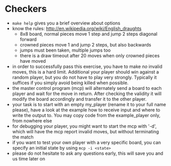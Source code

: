 # Checkers

 - `make help` gives you a brief overview about options
 - know the rules: http://en.wikipedia.org/wiki/English_draughts
   + 8x8 board, normal pieces move 1 step and jump 2 steps diagonal forward
   + crowned pieces move 1 and jump 2 steps, but also backwards
   + jumps must been taken, multiple jumps too
   + there is a draw timeout after 20 moves when only crowned pieces have moved
 - in order to successfully pass this exercise, you have to make *no* invalid
   moves, this is a hard limit. Additional your player should win against a
   random player, but you do not have to play very strongly. Typically it
   suffices if you simply avoid being killed when possible.
 - the master control program (mcp) will alternately send a board to each
   player and wait for the move in return. After checking the validity it will
   modify the board accordingly and transfer it to the other player.
 - your task is to start with an empty my_player (rename it to your full
   name please), have a look at the example how to receive input and where to
   write the output to. You may copy code from the example_player only, from
   nowhere else
 - for debugging your player, you might want to start the mcp with '-d', which
   will have the mcp report invalid moves, but without terminating the match
 - if you want to test your own player with a very specific board, you can
   specify an initial state by using `mcp -i <state>`
 - please do not hesitate to ask any questions early, this will save you and
   us time later on
